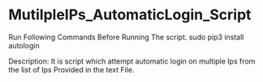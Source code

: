 # MutilpleIPs_AutomaticLogin_Script
Run Following Commands Before Running The script.
sudo pip3 install autologin

Description:
It is script which attempt automatic login on multiple Ips from the list of Ips Provided in the text File.
